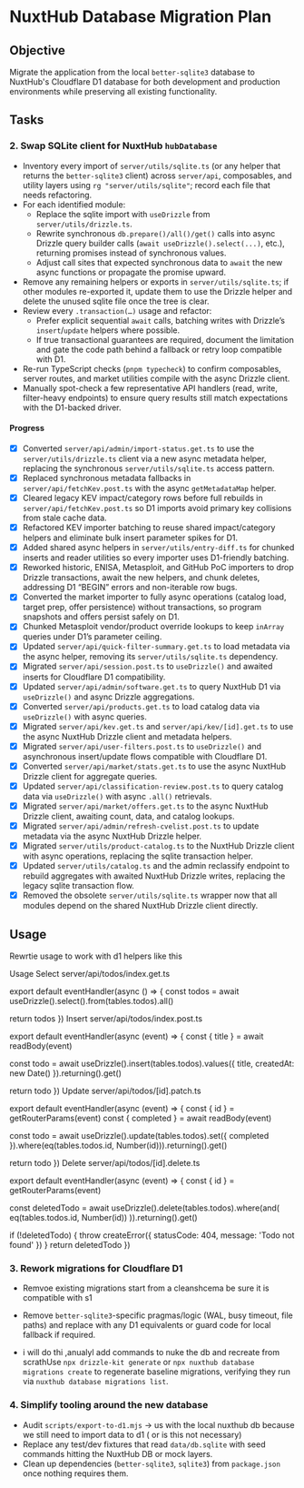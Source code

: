 # NuxtHub Database Migration Plan

## Objective

Migrate the application from the local `better-sqlite3` database to NuxtHub's Cloudflare D1 database for both development and production environments while preserving all existing functionality.

## Tasks

### 2. Swap SQLite client for NuxtHub `hubDatabase`

- Inventory every import of `server/utils/sqlite.ts` (or any helper that returns the `better-sqlite3` client) across `server/api`, composables, and utility layers using `rg "server/utils/sqlite"`; record each file that needs refactoring.
- For each identified module:
  - Replace the sqlite import with `useDrizzle` from `server/utils/drizzle.ts`.
  - Rewrite synchronous `db.prepare()/all()/get()` calls into async Drizzle query builder calls (`await useDrizzle().select(...)`, etc.), returning promises instead of synchronous values.
  - Adjust call sites that expected synchronous data to `await` the new async functions or propagate the promise upward.
- Remove any remaining helpers or exports in `server/utils/sqlite.ts`; if other modules re-exported it, update them to use the Drizzle helper and delete the unused sqlite file once the tree is clear.
- Review every `.transaction(…)` usage and refactor:
  - Prefer explicit sequential `await` calls, batching writes with Drizzle’s `insert`/`update` helpers where possible.
  - If true transactional guarantees are required, document the limitation and gate the code path behind a fallback or retry loop compatible with D1.
- Re-run TypeScript checks (`pnpm typecheck`) to confirm composables, server routes, and market utilities compile with the async Drizzle client.
- Manually spot-check a few representative API handlers (read, write, filter-heavy endpoints) to ensure query results still match expectations with the D1-backed driver.

#### Progress

- [x] Converted `server/api/admin/import-status.get.ts` to use the `server/utils/drizzle.ts` client via a new async metadata helper, replacing the synchronous `server/utils/sqlite.ts` access pattern.
- [x] Replaced synchronous metadata fallbacks in `server/api/fetchKev.post.ts` with the async `getMetadataMap` helper.
- [x] Cleared legacy KEV impact/category rows before full rebuilds in `server/api/fetchKev.post.ts` so D1 imports avoid primary key collisions from stale cache data.
- [x] Refactored KEV importer batching to reuse shared impact/category helpers and eliminate bulk insert parameter spikes for D1.
- [x] Added shared async helpers in `server/utils/entry-diff.ts` for chunked inserts and reader utilities so every importer uses D1-friendly batching.
- [x] Reworked historic, ENISA, Metasploit, and GitHub PoC importers to drop Drizzle transactions, await the new helpers, and chunk deletes, addressing D1 “BEGIN” errors and non-iterable row bugs.
- [x] Converted the market importer to fully async operations (catalog load, target prep, offer persistence) without transactions, so program snapshots and offers persist safely on D1.
- [x] Chunked Metasploit vendor/product override lookups to keep `inArray` queries under D1’s parameter ceiling.
- [x] Updated `server/api/quick-filter-summary.get.ts` to load metadata via the async helper, removing its `server/utils/sqlite.ts` dependency.
- [x] Migrated `server/api/session.post.ts` to `useDrizzle()` and awaited inserts for Cloudflare D1 compatibility.
- [x] Updated `server/api/admin/software.get.ts` to query NuxtHub D1 via `useDrizzle()` and async Drizzle aggregations.
- [x] Converted `server/api/products.get.ts` to load catalog data via `useDrizzle()` with async queries.
- [x] Migrated `server/api/kev.get.ts` and `server/api/kev/[id].get.ts` to use the async NuxtHub Drizzle client and metadata helpers.
- [x] Migrated `server/api/user-filters.post.ts` to `useDrizzle()` and asynchronous insert/update flows compatible with Cloudflare D1.
- [x] Converted `server/api/market/stats.get.ts` to use the async NuxtHub Drizzle client for aggregate queries.
- [x] Updated `server/api/classification-review.post.ts` to query catalog data via `useDrizzle()` with async `.all()` retrievals.
- [x] Migrated `server/api/market/offers.get.ts` to the async NuxtHub Drizzle client, awaiting count, data, and catalog lookups.
- [x] Migrated `server/api/admin/refresh-cvelist.post.ts` to update metadata via the async NuxtHub Drizzle helper.
- [x] Migrated `server/utils/product-catalog.ts` to the NuxtHub Drizzle client with async operations, replacing the sqlite transaction helper.
- [x] Updated `server/utils/catalog.ts` and the admin reclassify endpoint to rebuild aggregates with awaited NuxtHub Drizzle writes, replacing the legacy sqlite transaction flow.
- [x] Removed the obsolete `server/utils/sqlite.ts` wrapper now that all modules depend on the shared NuxtHub Drizzle client directly.

## Usage

Rewrtie usage to work with d1 helpers like this

Usage
Select
server/api/todos/index.get.ts

export default eventHandler(async () => {
  const todos = await useDrizzle().select().from(tables.todos).all()

  return todos
})
Insert
server/api/todos/index.post.ts

export default eventHandler(async (event) => {
  const { title } = await readBody(event)

  const todo = await useDrizzle().insert(tables.todos).values({
    title,
    createdAt: new Date()
  }).returning().get()

  return todo
})
Update
server/api/todos/[id].patch.ts

export default eventHandler(async (event) => {
  const { id } = getRouterParams(event)
  const { completed } = await readBody(event)

  const todo = await useDrizzle().update(tables.todos).set({
    completed
  }).where(eq(tables.todos.id, Number(id))).returning().get()

  return todo
})
Delete
server/api/todos/[id].delete.ts

export default eventHandler(async (event) => {
  const { id } = getRouterParams(event)

  const deletedTodo = await useDrizzle().delete(tables.todos).where(and(
    eq(tables.todos.id, Number(id))
  )).returning().get()

  if (!deletedTodo) {
    throw createError({
      statusCode: 404,
      message: 'Todo not found'
    })
  }
  return deletedTodo
})



### 3. Rework migrations for Cloudflare D1
- Remvoe existing migrations start from a cleanshcema be sure it is compatible with s1
- Remove `better-sqlite3`-specific pragmas/logic (WAL, busy timeout, file paths) and replace with any D1 equivalents or guard code for local fallback if required.

- i will do thi ,anualyl add commands to nuke the db and recreate from scrathUse `npx drizzle-kit generate` or `npx nuxthub database migrations create` to regenerate baseline migrations, verifying they run via `nuxthub database migrations list`.

### 4. Simplify tooling around the new database
- Audit `scripts/export-to-d1.mjs` -> us with the local nuxthub db because we still need to import data to d1 ( or is this not necessary)
- Replace any test/dev fixtures that read `data/db.sqlite` with seed commands hitting the NuxtHub DB or mock layers.
- Clean up dependencies (`better-sqlite3`, `sqlite3`) from `package.json` once nothing requires them.
